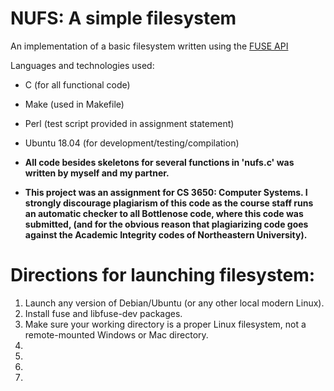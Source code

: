 # NUFS: A simple filesystem #

An implementation of a basic filesystem written using the
<a href=http://libfuse.github.io/doxygen/ target="_blank">FUSE API</a>
 
Languages and technologies used: 
- C (for all functional code)
- Make (used in Makefile)
- Perl (test script provided in assignment statement)
- Ubuntu 18.04 (for development/testing/compilation)

- **All code besides skeletons for several functions in 'nufs.c' was written by myself and my partner.**  
- **This project was an assignment for CS 3650: Computer Systems.  I strongly discourage plagiarism of this code as the course staff runs an automatic checker to all Bottlenose code, where this code was submitted, (and for the obvious reason that plagiarizing code goes against the Academic Integrity codes of Northeastern University).**

      
# Directions for launching filesystem: #

<ol>
 <li>Launch any version of Debian/Ubuntu (or any other local modern Linux).</li>
 <li>Install fuse and libfuse-dev packages.</li>
 <li>Make sure your working directory is a proper Linux filesystem, not a remote-mounted Windows or Mac directory.</li>
 <li></li>
 <li></li>
 <li></li>
 <li></li>
 </ol>
